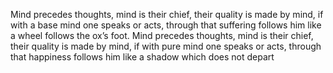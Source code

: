Mind precedes thoughts, mind is their chief, their quality is made by mind,
if with a base mind one speaks or acts,
through that suffering follows him like a wheel follows the ox’s foot.
Mind precedes thoughts, mind is their chief, their quality is made by mind,
if with pure mind one speaks or acts,
through that happiness follows him like a shadow which does not depart
